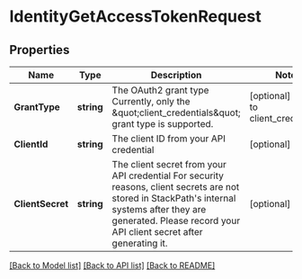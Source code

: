 # IdentityGetAccessTokenRequest

## Properties

Name | Type | Description | Notes
------------ | ------------- | ------------- | -------------
**GrantType** | **string** | The OAuth2 grant type  Currently, only the \&quot;client_credentials\&quot; grant type is supported. | [optional] [default to client_credentials]
**ClientId** | **string** | The client ID from your API credential | [optional] 
**ClientSecret** | **string** | The client secret from your API credential  For security reasons, client secrets are not stored in StackPath&#39;s internal systems after they are generated. Please record your API client secret after generating it. | [optional] 

[[Back to Model list]](../README.md#documentation-for-models) [[Back to API list]](../README.md#documentation-for-api-endpoints) [[Back to README]](../README.md)


